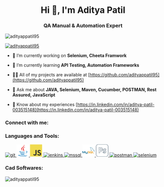 <h1 align="center">Hi 👋, I'm Aditya Patil</h1>
<h3 align="center">QA Manual & Automation Expert</h3>

<p align="left"> <img src="https://komarev.com/ghpvc/?username=adityappatil95&label=Profile%20views&color=0e75b6&style=flat" alt="adityappatil95" /> </p>

<p align="left"> <a href="https://github.com/ryo-ma/github-profile-trophy"><img src="https://github-profile-trophy.vercel.app/?username=adityappatil95" alt="adityappatil95" /></a> </p>

- 🔭 I’m currently working on **Selenium, Cheeta Framwork**

- 🌱 I’m currently learning **API Testing, Automation Frameworks**

- 👨‍💻 All of my projects are available at [https://github.com/adityappatil95](https://github.com/adityappatil95)

- 💬 Ask me about **JAVA, Selenium, Maven, Cucumber, POSTMAN, Rest Assured, JavaScript**

- 📄 Know about my experiences [https://in.linkedin.com/in/aditya-patil-003515148](https://in.linkedin.com/in/aditya-patil-003515148)

<h3 align="left">Connect with me:</h3>
<p align="left">
</p>

<h3 align="left">Languages and Tools:</h3>
<p align="left"> <a href="https://git-scm.com/" target="_blank" rel="noreferrer"> <img src="https://www.vectorlogo.zone/logos/git-scm/git-scm-icon.svg" alt="git" width="40" height="40"/> </a> <a href="https://www.java.com" target="_blank" rel="noreferrer"> <img src="https://raw.githubusercontent.com/devicons/devicon/master/icons/java/java-original.svg" alt="java" width="40" height="40"/> </a> <a href="https://developer.mozilla.org/en-US/docs/Web/JavaScript" target="_blank" rel="noreferrer"> <img src="https://raw.githubusercontent.com/devicons/devicon/master/icons/javascript/javascript-original.svg" alt="javascript" width="40" height="40"/> </a> <a href="https://www.jenkins.io" target="_blank" rel="noreferrer"> <img src="https://www.vectorlogo.zone/logos/jenkins/jenkins-icon.svg" alt="jenkins" width="40" height="40"/> </a> <a href="https://www.microsoft.com/en-us/sql-server" target="_blank" rel="noreferrer"> <img src="https://www.svgrepo.com/show/303229/microsoft-sql-server-logo.svg" alt="mssql" width="40" height="40"/> </a> <a href="https://www.mysql.com/" target="_blank" rel="noreferrer"> <img src="https://raw.githubusercontent.com/devicons/devicon/master/icons/mysql/mysql-original-wordmark.svg" alt="mysql" width="40" height="40"/> </a> <a href="https://www.photoshop.com/en" target="_blank" rel="noreferrer"> <img src="https://raw.githubusercontent.com/devicons/devicon/master/icons/photoshop/photoshop-line.svg" alt="photoshop" width="40" height="40"/> </a> <a href="https://postman.com" target="_blank" rel="noreferrer"> <img src="https://www.vectorlogo.zone/logos/getpostman/getpostman-icon.svg" alt="postman" width="40" height="40"/> </a> <a href="https://www.selenium.dev" target="_blank" rel="noreferrer"> <img src="https://raw.githubusercontent.com/detain/svg-logos/780f25886640cef088af994181646db2f6b1a3f8/svg/selenium-logo.svg" alt="selenium" width="40" height="40"/> </a> </p>

<h3 align="left">Cad Softwares:</h3>


<p><img align="center" src="https://github-readme-stats.vercel.app/api/top-langs?username=adityappatil95&show_icons=true&locale=en&layout=compact" alt="adityappatil95" /></p>
